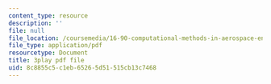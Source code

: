 ```yaml
---
content_type: resource
description: ''
file: null
file_location: /coursemedia/16-90-computational-methods-in-aerospace-engineering-spring-2014/8c8855c5c1eb65265d51515cb13c7468_nKNFP1PiIdo.pdf
file_type: application/pdf
resourcetype: Document
title: 3play pdf file
uid: 8c8855c5-c1eb-6526-5d51-515cb13c7468
---
```

